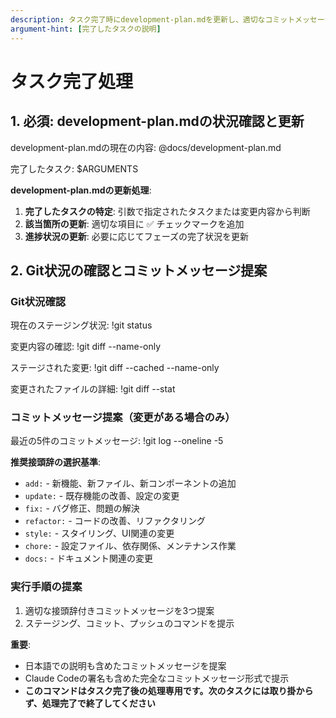```yaml
---
description: タスク完了時にdevelopment-plan.mdを更新し、適切なコミットメッセージを提案する
argument-hint: [完了したタスクの説明]
---
```


# タスク完了処理

## 1. 必須: development-plan.mdの状況確認と更新

development-plan.mdの現在の内容:
@docs/development-plan.md

完了したタスク: $ARGUMENTS

**development-plan.mdの更新処理**:
1. **完了したタスクの特定**: 引数で指定されたタスクまたは変更内容から判断
2. **該当箇所の更新**: 適切な項目に ✅ チェックマークを追加
3. **進捗状況の更新**: 必要に応じてフェーズの完了状況を更新

## 2. Git状況の確認とコミットメッセージ提案

### Git状況確認

現在のステージング状況:
!git status

変更内容の確認:
!git diff --name-only

ステージされた変更:
!git diff --cached --name-only

変更されたファイルの詳細:
!git diff --stat

### コミットメッセージ提案（変更がある場合のみ）

最近の5件のコミットメッセージ:
!git log --oneline -5

**推奨接頭辞の選択基準**:
- `add:` - 新機能、新ファイル、新コンポーネントの追加
- `update:` - 既存機能の改善、設定の変更
- `fix:` - バグ修正、問題の解決
- `refactor:` - コードの改善、リファクタリング
- `style:` - スタイリング、UI関連の変更
- `chore:` - 設定ファイル、依存関係、メンテナンス作業
- `docs:` - ドキュメント関連の変更

### 実行手順の提案
1. 適切な接頭辞付きコミットメッセージを3つ提案
2. ステージング、コミット、プッシュのコマンドを提示

**重要**:
- 日本語での説明も含めたコミットメッセージを提案
- Claude Codeの署名も含めた完全なコミットメッセージ形式で提示
- **このコマンドはタスク完了後の処理専用です。次のタスクには取り掛からず、処理完了で終了してください**